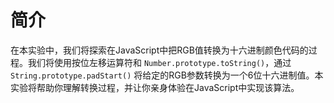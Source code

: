 # 简介

在本实验中，我们将探索在JavaScript中把RGB值转换为十六进制颜色代码的过程。我们将使用按位左移运算符和 `Number.prototype.toString()`，通过 `String.prototype.padStart()` 将给定的RGB参数转换为一个6位十六进制值。本实验将帮助你理解转换过程，并让你亲身体验在JavaScript中实现该算法。
